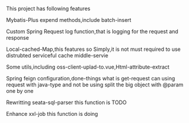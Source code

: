 This project has following features

Mybatis-Plus expend methods,include batch-insert

Custom Spring Request log function,that is logging for the request and response

Local-cached-Map,this features so Simply,it is not must required to use distrubted serviceful cache middle-servie

Some utils,including oss-client-uplad-to.vue,Html-attribute-extract

Spring feign configuration,done-things what is get-request can using request with java-type and not be using split the big object with @param one by one

Rewritting seata-sql-parser this function is TODO

Enhance xxl-job this function is doing
